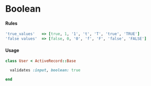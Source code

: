 # Boolean

#### Rules

```ruby
'true_values'   => [true, 1, '1', 't', 'T', 'true', 'TRUE']
'false values'  => [false, 0, '0', 'f', 'F', 'false', 'FALSE']
```

#### Usage

```ruby
class User < ActiveRecord::Base

  validates :input, boolean: true

end
```

